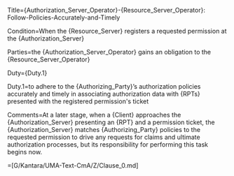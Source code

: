 Title={Authorization_Server_Operator}-{Resource_Server_Operator}: Follow-Policies-Accurately-and-Timely

Condition=When the {Resource_Server} registers a requested permission at the {Authorization_Server}

Parties=the {Authorization_Server_Operator} gains an obligation to the {Resource_Server_Operator}

Duty={Duty.1}

Duty.1=to adhere to the {Authorizing_Party}’s authorization policies accurately and timely in associating authorization data with {RPTs} presented with the registered permission's ticket

Comments=At a later stage, when a {Client} approaches the {Authorization_Server} presenting an {RPT} and a permission ticket, the {Authorization_Server} matches {Authorizing_Party} policies to the requested permission to drive any requests for claims and ultimate authorization processes, but its responsibility for performing this task begins now.

=[G/Kantara/UMA-Text-CmA/Z/Clause_0.md]

